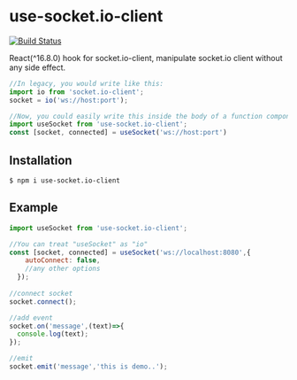 # use-socket.io-client 
[![Build Status](https://travis-ci.org/iamgyz/use-socket.io-client.svg?branch=master)](https://travis-ci.org/iamgyz/use-socket.io-client)

React(^16.8.0) hook for socket.io-client, manipulate socket.io client without any side effect.

```javascript
//In legacy, you would write like this:
import io from 'socket.io-client';
socket = io('ws://host:port');

//Now, you could easily write this inside the body of a function component:
import useSocket from 'use-socket.io-client';
const [socket, connected] = useSocket('ws://host:port')
```

## Installation

```
$ npm i use-socket.io-client
```

## Example
```javascript
import useSocket from 'use-socket.io-client';

//You can treat "useSocket" as "io"
const [socket, connected] = useSocket('ws://localhost:8080',{
    autoConnect: false,
    //any other options
  });
  
//connect socket
socket.connect();

//add event
socket.on('message',(text)=>{
  console.log(text);
});

//emit
socket.emit('message','this is demo..');
```


